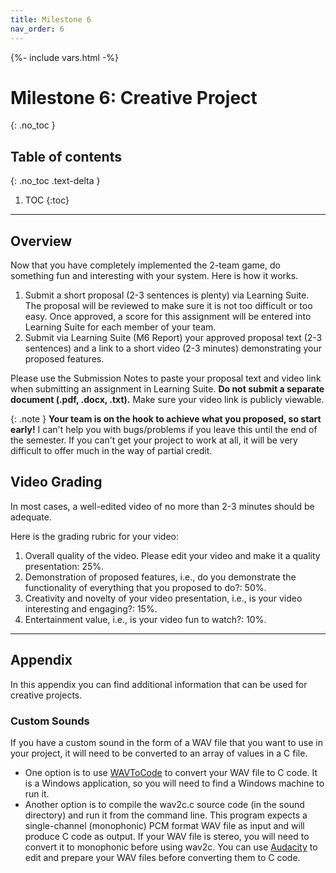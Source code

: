 ```yaml
---
title: Milestone 6
nav_order: 6
---
```

{%- include vars.html -%}

# Milestone 6: Creative Project
{: .no_toc }

## Table of contents
{: .no_toc .text-delta }

1. TOC
{:toc}

-----

## Overview

Now that you have completely implemented the 2-team game, do something
fun and interesting with your system. Here is how it works.

1.  Submit a short proposal (2-3 sentences is plenty) via Learning
    Suite. The proposal will be reviewed to make sure it is not too
    difficult or too easy. Once approved, a score for this assignment
    will be entered into Learning Suite for each member of your team.
2.  Submit via Learning Suite (M6 Report) your approved proposal text
    (2-3 sentences) and a link to a short video (2-3 minutes)
    demonstrating your proposed features.

Please use the Submission Notes to paste your proposal text and video
link when submitting an assignment in Learning Suite. **Do not submit a
separate document (.pdf, .docx, .txt).** Make sure your video link is
publicly viewable.

{: .note }
**Your team is on the hook to achieve what you proposed, so start
early\!** I can't help you with bugs/problems if you leave this until the
end of the semester. If you can't get your project to work at all, it
will be very difficult to offer much in the way of partial credit.

## Video Grading

In most cases, a well-edited video of no more than 2-3 minutes should be
adequate.

Here is the grading rubric for your video:

1.  Overall quality of the video. Please edit your video and make it a
    quality presentation: 25%.
2.  Demonstration of proposed features, i.e., do you demonstrate the
    functionality of everything that you proposed to do?: 50%.
3.  Creativity and novelty of your video presentation, i.e., is your
    video interesting and engaging?: 15%.
4.  Entertainment value, i.e., is your video fun to watch?: 10%.

-----

## Appendix

In this appendix you can find additional information that can be used
for creative projects.

### Custom Sounds

If you have a custom sound in the form of a WAV file that you want to
use in your project, it will need to be converted to an array of values
in a C file. <!-- Look in the lasertag/sound directory for existing examples. -->

  - One option is to use
    [WAVToCode](https://colinjs.com/software.htm#t_WAVToCode) to convert
    your WAV file to C code. It is a Windows application, so you will
    need to find a Windows machine to run it.
  - Another option is to compile the wav2c.c source code (in the sound
    directory) and run it from the command line. This program expects a
    single-channel (monophonic) PCM format WAV file as input and will
    produce C code as output. If your WAV file is stereo, you will need
    to convert it to monophonic before using wav2c. You can use
    [Audacity](https://www.audacityteam.org/) to edit and prepare your
    WAV files before converting them to C code.

<!-- You are free to modify sound.c (in the sound directory) to integrate
your custom sound.

### Bluetooth Modem

The Bluetooth modem is connected to the ZYNQ FPGA via a fixed-rate 9600
BAUD modem. Communication with the modem is simple enough: characters
pushed out the Bluetooth UART are transmitted via the Bluetooth modem
and vice versa for receive. I have included documentation for the UART
below. There is a bluetooth directory in the lasertag directory that
contains source code that shows how to communicate with the bluetooth
modem. The provided example program (main.c) is simple. It receives
characters from the bluetooth modem, converts them to upper case and
then echos the converted characters to the phone. You use the provided
Adafruit Bluefruit Connect App, which is available for both IOS and
Android. Links to the documentation are provided below. There is
additional information in the README.txt file contained in the bluetooth
subdirectory contained in the lasertag directory. You can build and test
the provided code by uncommenting one line in the lasertag
CMakeLists.txt file.

  - [Adafruit Bluetooth Modem
    Info](https://www.adafruit.com/products/2479)
  - ![Xilinx UART Lite Documentation](//pg142-axi-uartlite.pdf)
  - [Android Bluefruit Connect App on
    GitHub](https://github.com/adafruit/Bluefruit_LE_Connect_Android_v2)
  - [IOS Bluefruit Connect App on
    GitHub](https://github.com/adafruit/Bluefruit_LE_Connect_v2)

### Accessing Additional Pins

Not all of the pins on the ZYBO board are in use. Several digital pins
are available for your use in your creative projects. See the pictures
below for their location. To use these pins, you will need to use the
same mio package that you used to drive the LED in the gun, for example.
In any case, read the mio.h file for information.

![annotated330board.jpg](annotated330board.jpg)

![jfpins.jpg](jfpins.jpg) -->
